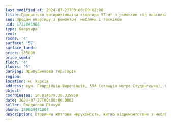 ```yaml
---
last_modified_at: 2024-07-27T00:00:00+02:00
title: Продається чотирикімнатна квартира 57 м² з ремонтом від власника на Гвардійців-Широнінців
seo: продам квартиру з ремонтом, меблями і технікою
uid: 1722041988
type: Квартира
rent:
rooms: '4'
surface: '57'
surface_land:
price: $35000
price_sqmt:
floor: '4'
floors: '5'
parking: Прибудинкова територія
region:
location: м. Харків
address: вул. Гвардійців-Широнінців, 59А (станція метро Студентська), Салтівський район
object:
coordinates: 50.014579,36.339950
date: 2024-07-27T00:00:00.000Z
seller: Владислав Пінчук
phone: 380639441804
description: Вторинна житлова нерухомість, житло відремонтоване з меблями і технікою, придатне і готове для проживання
---
```

